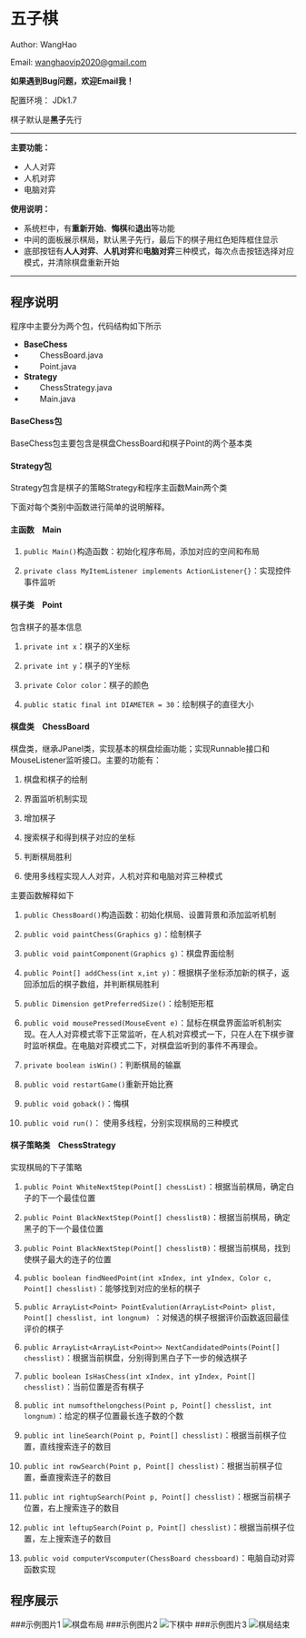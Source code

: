 # 五子棋 


Author: WangHao

Email: [wanghaovip2020@gmail.com](wanghaovip2020@gmail.com)  

**如果遇到Bug问题，欢迎Email我！**

配置环境： JDk1.7

棋子默认是**黑子**先行

----------

**主要功能：**

- 人人对弈
- 人机对弈
- 电脑对弈 

**使用说明：**

- 系统栏中，有**重新开始**、**悔棋**和**退出**等功能
- 中间的面板展示棋局，默认黑子先行，最后下的棋子用红色矩阵框住显示
- 底部按钮有**人人对弈**、**人机对弈**和**电脑对弈**三种模式，每次点击按钮选择对应模式，并清除棋盘重新开始


----------

## 程序说明


程序中主要分为两个包，代码结构如下所示

- **BaseChess**
- 　　ChessBoard.java
- 　　Point.java
- **Strategy**
- 　　ChessStrategy.java
- 　　Main.java

#### BaseChess包
BaseChess包主要包含是棋盘ChessBoard和棋子Point的两个基本类

#### Strategy包
Strategy包含是棋子的策略Strategy和程序主函数Main两个类

下面对每个类别中函数进行简单的说明解释。

#### 主函数　Main

1. `public Main()`构造函数：初始化程序布局，添加对应的空间和布局

2. `private class MyItemListener implements ActionListener{}`：实现控件事件监听


#### 棋子类　Point

包含棋子的基本信息

1. `private int x`：棋子的X坐标


2. `private int y`：棋子的Y坐标


3. `private Color color`：棋子的颜色


4. `public static final int DIAMETER = 30`：绘制棋子的直径大小

#### 棋盘类　ChessBoard
棋盘类，继承JPanel类，实现基本的棋盘绘画功能；实现Runnable接口和MouseListener监听接口。主要的功能有：

1. 棋盘和棋子的绘制


2. 界面监听机制实现


3. 增加棋子


4. 搜索棋子和得到棋子对应的坐标


5. 判断棋局胜利


6. 使用多线程实现人人对弈，人机对弈和电脑对弈三种模式

主要函数解释如下

1. `public ChessBoard()`构造函数：初始化棋局、设置背景和添加监听机制

2. `public void paintChess(Graphics g)`：绘制棋子

3. `public void paintComponent(Graphics g)`：棋盘界面绘制

4. `public Point[] addChess(int x,int y)`：根据棋子坐标添加新的棋子，返回添加后的棋子数组，并判断棋局胜利

5. `public Dimension getPreferredSize()`：绘制矩形框


6. `public void mousePressed(MouseEvent e)`：鼠标在棋盘界面监听机制实现。在人人对弈模式零下正常监听，在人机对弈模式一下，只在人在下棋步骤时监听棋盘。在电脑对弈模式二下，对棋盘监听到的事件不再理会。


7. `private boolean isWin()`：判断棋局的输赢


8. `public void restartGame()`重新开始比赛


9. `public void goback()`：悔棋


10. `public void run()`： 使用多线程，分别实现棋局的三种模式

#### 棋子策略类　ChessStrategy
实现棋局的下子策略

1. `public Point WhiteNextStep(Point[] chessList)`：根据当前棋局，确定白子的下一个最佳位置

2. `public Point BlackNextStep(Point[] chesslistB)`：根据当前棋局，确定黑子的下一个最佳位置

3. `public Point BlackNextStep(Point[] chesslistB)`：根据当前棋局，找到使棋子最大的连子的位置

4. `public boolean findNeedPoint(int xIndex, int yIndex, Color c, Point[] chesslist)`：能够找到对应的坐标的棋子

5. `public ArrayList<Point> PointEvalution(ArrayList<Point> plist, Point[] chesslist, int longnum) `：对候选的棋子根据评价函数返回最佳评价的棋子

6. `public ArrayList<ArrayList<Point>> NextCandidatedPoints(Point[] chesslist)`：根据当前棋盘，分别得到黑白子下一步的候选棋子

7. `public boolean IsHasChess(int xIndex, int yIndex, Point[] chesslist)`：当前位置是否有棋子

8. `public int numsofthelongchess(Point p, Point[] chesslist, int longnum)`：给定的棋子位置最长连子数的个数

9. `public int lineSearch(Point p, Point[] chesslist)`：根据当前棋子位置，直线搜索连子的数目

10. `public int rowSearch(Point p, Point[] chesslist)`：根据当前棋子位置，垂直搜索连子的数目

11. `public int rightupSearch(Point p, Point[] chesslist)`：根据当前棋子位置，右上搜索连子的数目

12. `public int leftupSearch(Point p, Point[] chesslist)`：根据当前棋子位置，左上搜索连子的数目

13. `public void computerVscomputer(ChessBoard chessboard)`：电脑自动对弈函数实现

## 程序展示
###示例图片1
![棋盘布局](http://b.hiphotos.baidu.com/image/pic/item/cc11728b4710b91219613360c4fdfc0393452288.jpg)
###示例图片2 
![下棋中](http://c.hiphotos.baidu.com/image/pic/item/0e2442a7d933c89523c35ce5d61373f0830200eb.jpg)
###示例图片3
![棋局结束](http://a.hiphotos.baidu.com/image/pic/item/4a36acaf2edda3ccfccd7cbe06e93901213f9207.jpg)



